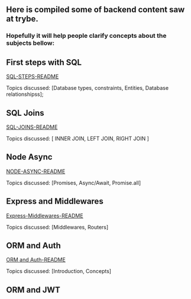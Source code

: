 ## Here is compiled some of backend content saw at trybe.
### Hopefully it will help people clarify concepts about the subjects bellow: 


## First steps with SQL

[SQL-STEPS-README](20.1-sql-first-steps/README.md)

Topics discussed: [Database types, constraints, Entities, Database relationshipss];

## SQL Joins

[SQL-JOINS-README](sql-joins/README.md)

Topics discussed: [ INNER JOIN, LEFT JOIN, RIGHT JOIN ]

## Node Async

[NODE-ASYNC-README](node-async-22.2/README.md)

Topics discussed: [Promises, Async/Await, Promise.all]

## Express and Middlewares

[Express-Middlewares-README](node-express-middlewares/README.md)

Topics discussed: [Middlewares, Routers]

## ORM and Auth

[ORM and Auth-README](orm-auth-24.1/README.md)

Topics discussed: [Introduction, Concepts]

## ORM and JWT





